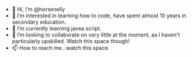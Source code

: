 - 👋 Hi, I’m @horsenelly
- 👀 I’m interested in learning how to code, have spent almost 10 years in secondary education.
- 🌱 I’m currently learning javea script.
- 💞️ I’m looking to collaborate on very little at the moment, as I haven't particularly upskilled. Watch this space though!
- 📫 How to reach me...watch this space.

<!---
horsenelly/horsenelly is a ✨ special ✨ repository because its `README.md` (this file) appears on your GitHub profile.
You can click the Preview link to take a look at your changes.
--->
